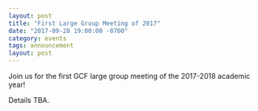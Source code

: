 ```yaml
---
layout: post
title: "First Large Group Meeting of 2017"
date: "2017-09-28 19:00:00 -0700"
category: events
tags: announcement
layout: post
---
```


Join us for the first GCF large group meeting of the 2017-2018 academic year!

Details TBA.
